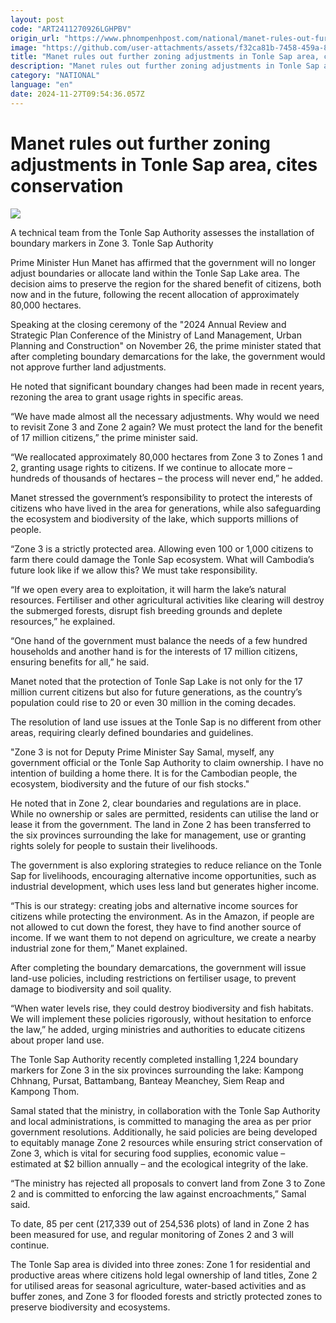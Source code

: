 ```yaml
---
layout: post
code: "ART2411270926LGHPBV"
origin_url: "https://www.phnompenhpost.com/national/manet-rules-out-further-zoning-adjustments-in-tonle-sap-area-cites-conservation"
image: "https://github.com/user-attachments/assets/f32ca81b-7458-459a-89a2-da34adc0a6df"
title: "Manet rules out further zoning adjustments in Tonle Sap area, cites conservation"
description: "​​Manet rules out further zoning adjustments in Tonle Sap area, cites conservation​"
category: "NATIONAL"
language: "en"
date: 2024-11-27T09:54:36.057Z
---
```


# Manet rules out further zoning adjustments in Tonle Sap area, cites conservation

![](https://github.com/user-attachments/assets/cff2af7d-80e9-4a02-b131-899c3834ae05)

A technical team from the Tonle Sap Authority assesses the installation of boundary markers in Zone 3. Tonle Sap Authority

Prime Minister Hun Manet has affirmed that the government will no longer adjust boundaries or allocate land within the Tonle Sap Lake area. The decision aims to preserve the region for the shared benefit of citizens, both now and in the future, following the recent allocation of approximately 80,000 hectares.

Speaking at the closing ceremony of the "2024 Annual Review and Strategic Plan Conference of the Ministry of Land Management, Urban Planning and Construction" on November 26, the prime minister stated that after completing boundary demarcations for the lake, the government would not approve further land adjustments.

He noted that significant boundary changes had been made in recent years, rezoning the area to grant usage rights in specific areas.

“We have made almost all the necessary adjustments. Why would we need to revisit Zone 3 and Zone 2 again? We must protect the land for the benefit of 17 million citizens,” the prime minister said.

“We reallocated approximately 80,000 hectares from Zone 3 to Zones 1 and 2, granting usage rights to citizens. If we continue to allocate more – hundreds of thousands of hectares – the process will never end,” he added.

Manet stressed the government’s responsibility to protect the interests of citizens who have lived in the area for generations, while also safeguarding the ecosystem and biodiversity of the lake, which supports millions of people.

“Zone 3 is a strictly protected area. Allowing even 100 or 1,000 citizens to farm there could damage the Tonle Sap ecosystem. What will Cambodia’s future look like if we allow this? We must take responsibility.

“If we open every area to exploitation, it will harm the lake’s natural resources. Fertiliser and other agricultural activities like clearing will destroy the submerged forests, disrupt fish breeding grounds and deplete resources,” he explained.

“One hand of the government must balance the needs of a few hundred households and another hand is for the interests of 17 million citizens, ensuring benefits for all,” he said.

Manet noted that the protection of Tonle Sap Lake is not only for the 17 million current citizens but also for future generations, as the country’s population could rise to 20 or even 30 million in the coming decades.

The resolution of land use issues at the Tonle Sap is no different from other areas, requiring clearly defined boundaries and guidelines.

"Zone 3 is not for Deputy Prime Minister Say Samal, myself, any government official or the Tonle Sap Authority to claim ownership. I have no intention of building a home there. It is for the Cambodian people, the ecosystem, biodiversity and the future of our fish stocks."

He noted that in Zone 2, clear boundaries and regulations are in place. While no ownership or sales are permitted, residents can utilise the land or lease it from the government. The land in Zone 2 has been transferred to the six provinces surrounding the lake for management, use or granting rights solely for people to sustain their livelihoods.

The government is also exploring strategies to reduce reliance on the Tonle Sap for livelihoods, encouraging alternative income opportunities, such as industrial development, which uses less land but generates higher income.

“This is our strategy: creating jobs and alternative income sources for citizens while protecting the environment. As in the Amazon, if people are not allowed to cut down the forest, they have to find another source of income. If we want them to not depend on agriculture, we create a nearby industrial zone for them,” Manet explained.

After completing the boundary demarcations, the government will issue land-use policies, including restrictions on fertiliser usage, to prevent damage to biodiversity and soil quality.

“When water levels rise, they could destroy biodiversity and fish habitats. We will implement these policies rigorously, without hesitation to enforce the law,” he added, urging ministries and authorities to educate citizens about proper land use.

The Tonle Sap Authority recently completed installing 1,224 boundary markers for Zone 3 in the six provinces surrounding the lake: Kampong Chhnang, Pursat, Battambang, Banteay Meanchey, Siem Reap and Kampong Thom.

Samal stated that the ministry, in collaboration with the Tonle Sap Authority and local administrations, is committed to managing the area as per prior government resolutions. Additionally, he said policies are being developed to equitably manage Zone 2 resources while ensuring strict conservation of Zone 3, which is vital for securing food supplies, economic value – estimated at $2 billion annually – and the ecological integrity of the lake.

“The ministry has rejected all proposals to convert land from Zone 3 to Zone 2 and is committed to enforcing the law against encroachments,” Samal said.

To date, 85 per cent (217,339 out of 254,536 plots) of land in Zone 2 has been measured for use, and regular monitoring of Zones 2 and 3 will continue.

The Tonle Sap area is divided into three zones: Zone 1 for residential and productive areas where citizens hold legal ownership of land titles, Zone 2 for utilised areas for seasonal agriculture, water-based activities and as buffer zones, and Zone 3 for flooded forests and strictly protected zones to preserve biodiversity and ecosystems.